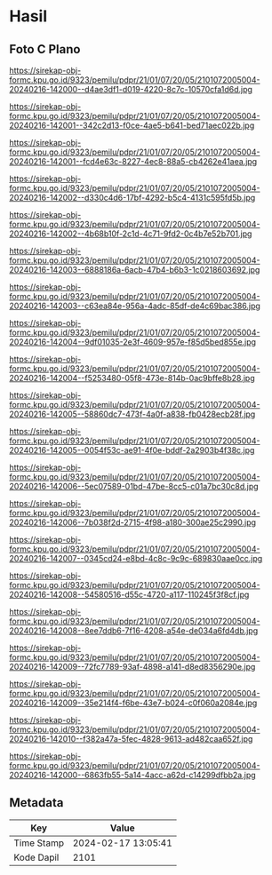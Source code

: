 # Hasil

## Foto C Plano

https://sirekap-obj-formc.kpu.go.id/9323/pemilu/pdpr/21/01/07/20/05/2101072005004-20240216-142000--d4ae3df1-d019-4220-8c7c-10570cfa1d6d.jpg

https://sirekap-obj-formc.kpu.go.id/9323/pemilu/pdpr/21/01/07/20/05/2101072005004-20240216-142001--342c2d13-f0ce-4ae5-b641-bed71aec022b.jpg

https://sirekap-obj-formc.kpu.go.id/9323/pemilu/pdpr/21/01/07/20/05/2101072005004-20240216-142001--fcd4e63c-8227-4ec8-88a5-cb4262e41aea.jpg

https://sirekap-obj-formc.kpu.go.id/9323/pemilu/pdpr/21/01/07/20/05/2101072005004-20240216-142002--d330c4d6-17bf-4292-b5c4-4131c595fd5b.jpg

https://sirekap-obj-formc.kpu.go.id/9323/pemilu/pdpr/21/01/07/20/05/2101072005004-20240216-142002--4b68b10f-2c1d-4c71-9fd2-0c4b7e52b701.jpg

https://sirekap-obj-formc.kpu.go.id/9323/pemilu/pdpr/21/01/07/20/05/2101072005004-20240216-142003--6888186a-6acb-47b4-b6b3-1c0218603692.jpg

https://sirekap-obj-formc.kpu.go.id/9323/pemilu/pdpr/21/01/07/20/05/2101072005004-20240216-142003--c63ea84e-956a-4adc-85df-de4c69bac386.jpg

https://sirekap-obj-formc.kpu.go.id/9323/pemilu/pdpr/21/01/07/20/05/2101072005004-20240216-142004--9df01035-2e3f-4609-957e-f85d5bed855e.jpg

https://sirekap-obj-formc.kpu.go.id/9323/pemilu/pdpr/21/01/07/20/05/2101072005004-20240216-142004--f5253480-05f8-473e-814b-0ac9bffe8b28.jpg

https://sirekap-obj-formc.kpu.go.id/9323/pemilu/pdpr/21/01/07/20/05/2101072005004-20240216-142005--58860dc7-473f-4a0f-a838-fb0428ecb28f.jpg

https://sirekap-obj-formc.kpu.go.id/9323/pemilu/pdpr/21/01/07/20/05/2101072005004-20240216-142005--0054f53c-ae91-4f0e-bddf-2a2903b4f38c.jpg

https://sirekap-obj-formc.kpu.go.id/9323/pemilu/pdpr/21/01/07/20/05/2101072005004-20240216-142006--5ec07589-01bd-47be-8cc5-c01a7bc30c8d.jpg

https://sirekap-obj-formc.kpu.go.id/9323/pemilu/pdpr/21/01/07/20/05/2101072005004-20240216-142006--7b038f2d-2715-4f98-a180-300ae25c2990.jpg

https://sirekap-obj-formc.kpu.go.id/9323/pemilu/pdpr/21/01/07/20/05/2101072005004-20240216-142007--0345cd24-e8bd-4c8c-9c9c-689830aae0cc.jpg

https://sirekap-obj-formc.kpu.go.id/9323/pemilu/pdpr/21/01/07/20/05/2101072005004-20240216-142008--54580516-d55c-4720-a117-110245f3f8cf.jpg

https://sirekap-obj-formc.kpu.go.id/9323/pemilu/pdpr/21/01/07/20/05/2101072005004-20240216-142008--8ee7ddb6-7f16-4208-a54e-de034a6fd4db.jpg

https://sirekap-obj-formc.kpu.go.id/9323/pemilu/pdpr/21/01/07/20/05/2101072005004-20240216-142009--72fc7789-93af-4898-a141-d8ed8356290e.jpg

https://sirekap-obj-formc.kpu.go.id/9323/pemilu/pdpr/21/01/07/20/05/2101072005004-20240216-142009--35e214f4-f6be-43e7-b024-c0f060a2084e.jpg

https://sirekap-obj-formc.kpu.go.id/9323/pemilu/pdpr/21/01/07/20/05/2101072005004-20240216-142010--f382a47a-5fec-4828-9613-ad482caa652f.jpg

https://sirekap-obj-formc.kpu.go.id/9323/pemilu/pdpr/21/01/07/20/05/2101072005004-20240216-142000--6863fb55-5a14-4acc-a62d-c14299dfbb2a.jpg


## Metadata

| Key        | Value               |
| ---------- | ------------------- |
| Time Stamp | 2024-02-17 13:05:41 |
| Kode Dapil | 2101                |




